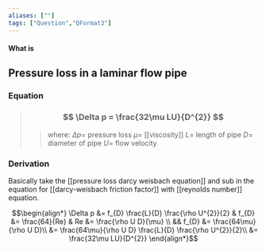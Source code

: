 ```yaml
---
aliases: [""]
tags: ["Question","QFormat3"]
---
```


#### What is
## Pressure loss in a laminar flow pipe
### Equation

> ### $$  \Delta p = \frac{32\mu LU}{D^{2}} $$ 
>> where:
>> $\Delta p=$ pressure loss
>> $\mu=$ [[viscosity]] 
>> $L=$ length of pipe
>> $D=$ diameter of pipe
>> $U=$ flow velocity
 
### Derivation
Basically take the [[pressure loss darcy weisbach equation]] and sub in the equation for [[darcy-weisbach friction factor]] with [[reynolds number]] equation.

$$\begin{align*}
\Delta p &= f_{D} \frac{L}{D} \frac{\rho U^{2}}{2} & f_{D} &= \frac{64}{Re} & Re &= \frac{\rho U D}{\mu} \\
&&  f_{D} &= \frac{64\mu}{\rho U D}\\
&= \frac{64\mu}{\rho U D} \frac{L}{D} \frac{\rho U^{2}}{2}\\
&= \frac{32\mu LU}{D^{2}}
\end{align*}$$
